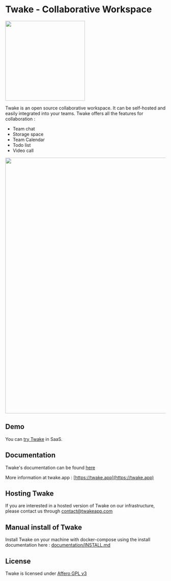 # Twake - Collaborative Workspace

<a href="https://twake.app"><img src="https://twake.app/medias/twakeName.png" width=250/></a>

Twake is an open source collaborative workspace. It can be self-hosted and easily integrated into your teams.
Twake offers all the features for collaboration :

- Team chat
- Storage space
- Team Calendar
- Todo list
- Video call

<a href="https://twakeapp.com"><img width=800 src="https://twake.app/medias/features/chat.png"/></a>

## Demo

You can <a href="https://web.twake.app"> try Twake</a> in SaaS.

## Documentation

Twake's documentation can be found <a href="https://www.notion.so/Welcome-to-Twake-495f4e5f97464e1c9ef7e969e52ea274">here</a>

More information at twake.app : [https://twake.app](https://twake.app)

## Hosting Twake

If you are interested in a hosted version of Twake on our infrastructure, please contact us through
[contact@twakeapp.com](mailto:contact@twakeapp.com)

## Manual install of Twake

Install Twake on your machine with docker-compose using the install documentation here :
[documentation/INSTALL.md](documentation/install.md)

## License

Twake is licensed under [Affero GPL v3](http://www.gnu.org/licenses/agpl-3.0.html)
